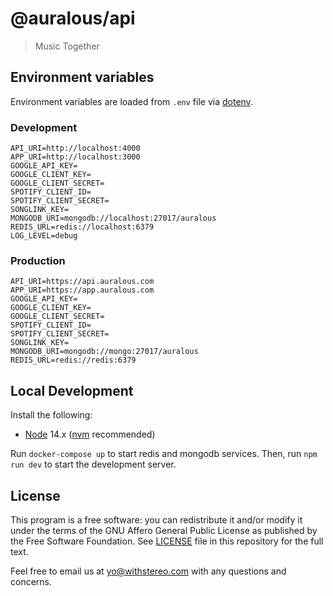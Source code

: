 # @auralous/api

> Music Together

## Environment variables

Environment variables are loaded from `.env` file via [dotenv](https://github.com/motdotla/dotenv).

### Development

```env
API_URI=http://localhost:4000
APP_URI=http://localhost:3000
GOOGLE_API_KEY=
GOOGLE_CLIENT_KEY=
GOOGLE_CLIENT_SECRET=
SPOTIFY_CLIENT_ID=
SPOTIFY_CLIENT_SECRET=
SONGLINK_KEY=
MONGODB_URI=mongodb://localhost:27017/auralous
REDIS_URL=redis://localhost:6379
LOG_LEVEL=debug
```

### Production

```env
API_URI=https://api.auralous.com
APP_URI=https://app.auralous.com
GOOGLE_API_KEY=
GOOGLE_CLIENT_KEY=
GOOGLE_CLIENT_SECRET=
SPOTIFY_CLIENT_ID=
SPOTIFY_CLIENT_SECRET=
SONGLINK_KEY=
MONGODB_URI=mongodb://mongo:27017/auralous
REDIS_URL=redis://redis:6379
```

## Local Development

Install the following:

- [Node](https://nodejs.org/) 14.x ([nvm](https://github.com/nvm-sh/nvm) recommended)

Run `docker-compose up` to start redis and mongodb services. Then, run `npm run dev` to start the development server.

## License

This program is a free software: you can redistribute it and/or modify it under the terms of the GNU Affero General Public License as published by the Free Software Foundation. See [LICENSE](LICENSE) file in this repository for the full text.

Feel free to email us at [yo@withstereo.com](yo@withstereo.com) with any questions and concerns.
